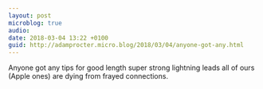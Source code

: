 ```yaml
---
layout: post
microblog: true
audio: 
date: 2018-03-04 13:22 +0100
guid: http://adamprocter.micro.blog/2018/03/04/anyone-got-any.html
---
```

Anyone got any tips for good length super strong lightning leads all of ours (Apple ones) are dying from frayed connections. 
